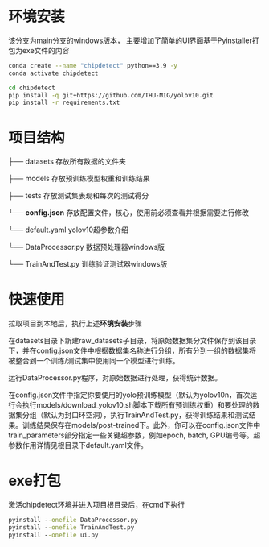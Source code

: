 # 环境安装
该分支为main分支的windows版本，
主要增加了简单的UI界面基于Pyinstaller打包为exe文件的内容
```bash
conda create --name "chipdetect" python==3.9 -y
conda activate chipdetect

cd chipdetect
pip install -q git+https://github.com/THU-MIG/yolov10.git
pip install -r requirements.txt
```
# 项目结构

├── datasets         存放所有数据的文件夹

├── models           存放预训练模型权重和训练结果

├── tests            存放测试集表现和每次的测试得分

└── **config.json**      存放配置文件，核心，使用前必须查看并根据需要进行修改

└── default.yaml     yolov10超参数介绍

└── DataProcessor.py 数据预处理器windows版

└── TrainAndTest.py  训练验证测试器windows版

# 快速使用

拉取项目到本地后，执行上述**环境安装**步骤

在datasets目录下新建raw_datasets子目录，将原始数据集分文件保存到该目录下，并在config.json文件中根据数据集名称进行分组，所有分到一组的数据集将被整合到一个训练/测试集中使用同一个模型进行训练。

运行DataProcessor.py程序，对原始数据进行处理，获得统计数据。

在config.json文件中指定你要使用的yolo预训练模型（默认为yolov10n，首次运行会执行models/download_yolov10.sh脚本下载所有预训练权重）和要处理的数据集分组（默认为封口环空洞），执行TrainAndTest.py，获得训练结果和测试结果。训练结果保存在models/post-trained下。此外，你可以在config.json文件中train_parameters部分指定一些关键超参数，例如epoch, batch, GPU编号等。超参数作用详情见根目录下default.yaml文件。

# exe打包
激活chipdetect环境并进入项目根目录后，在cmd下执行
```cmd
pyinstall --onefile DataProcessor.py
pyinstall --onefile TrainAndTest.py
pyinstall --onefile ui.py
```
